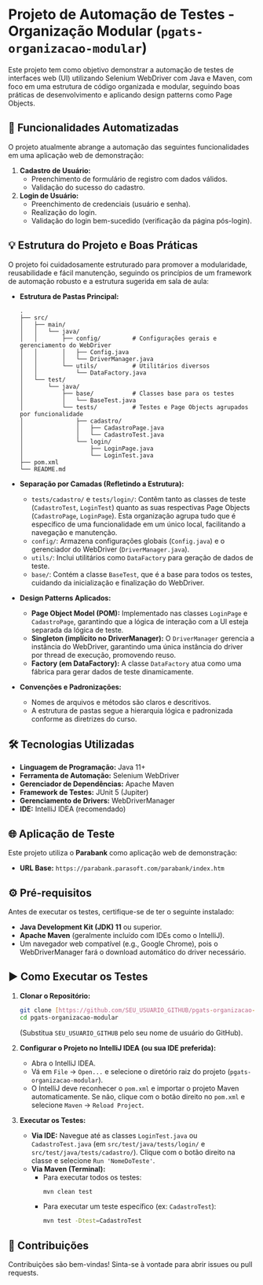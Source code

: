 # Projeto de Automação de Testes - Organização Modular (`pgats-organizacao-modular`)

Este projeto tem como objetivo demonstrar a automação de testes de interfaces web (UI) utilizando Selenium WebDriver com Java e Maven, com foco em uma estrutura de código organizada e modular, seguindo boas práticas de desenvolvimento e aplicando design patterns como Page Objects.

## 🚀 Funcionalidades Automatizadas

O projeto atualmente abrange a automação das seguintes funcionalidades em uma aplicação web de demonstração:

1.  **Cadastro de Usuário:**
    * Preenchimento de formulário de registro com dados válidos.
    * Validação do sucesso do cadastro.
2.  **Login de Usuário:**
    * Preenchimento de credenciais (usuário e senha).
    * Realização do login.
    * Validação do login bem-sucedido (verificação da página pós-login).

## 💡 Estrutura do Projeto e Boas Práticas

O projeto foi cuidadosamente estruturado para promover a modularidade, reusabilidade e fácil manutenção, seguindo os princípios de um framework de automação robusto e a estrutura sugerida em sala de aula:

* **Estrutura de Pastas Principal:**
    ```
    .
    ├── src/
    │   ├── main/
    │   │   └── java/
    │   │       ├── config/         # Configurações gerais e gerenciamento do WebDriver
    │   │       │   ├── Config.java
    │   │       │   └── DriverManager.java
    │   │       └── utils/          # Utilitários diversos
    │   │           └── DataFactory.java
    │   └── test/
    │       └── java/
    │           ├── base/           # Classes base para os testes
    │           │   └── BaseTest.java
    │           └── tests/          # Testes e Page Objects agrupados por funcionalidade
    │               ├── cadastro/
    │               │   ├── CadastroPage.java
    │               │   └── CadastroTest.java
    │               └── login/
    │                   ├── LoginPage.java
    │                   └── LoginTest.java
    ├── pom.xml
    └── README.md
    ```

* **Separação por Camadas (Refletindo a Estrutura):**
    * `tests/cadastro/` e `tests/login/`: Contêm tanto as classes de teste (`CadastroTest`, `LoginTest`) quanto as suas respectivas Page Objects (`CadastroPage`, `LoginPage`). Esta organização agrupa tudo que é específico de uma funcionalidade em um único local, facilitando a navegação e manutenção.
    * `config/`: Armazena configurações globais (`Config.java`) e o gerenciador do WebDriver (`DriverManager.java`).
    * `utils/`: Inclui utilitários como `DataFactory` para geração de dados de teste.
    * `base/`: Contém a classe `BaseTest`, que é a base para todos os testes, cuidando da inicialização e finalização do WebDriver.

* **Design Patterns Aplicados:**
    * **Page Object Model (POM):** Implementado nas classes `LoginPage` e `CadastroPage`, garantindo que a lógica de interação com a UI esteja separada da lógica de teste.
    * **Singleton (implícito no DriverManager):** O `DriverManager` gerencia a instância do WebDriver, garantindo uma única instância do driver por thread de execução, promovendo reuso.
    * **Factory (em DataFactory):** A classe `DataFactory` atua como uma fábrica para gerar dados de teste dinamicamente.

* **Convenções e Padronizações:**
    * Nomes de arquivos e métodos são claros e descritivos.
    * A estrutura de pastas segue a hierarquia lógica e padronizada conforme as diretrizes do curso.

## 🛠️ Tecnologias Utilizadas

* **Linguagem de Programação:** Java 11+
* **Ferramenta de Automação:** Selenium WebDriver
* **Gerenciador de Dependências:** Apache Maven
* **Framework de Testes:** JUnit 5 (Jupiter)
* **Gerenciamento de Drivers:** WebDriverManager
* **IDE:** IntelliJ IDEA (recomendado)

## 🌐 Aplicação de Teste

Este projeto utiliza o **Parabank** como aplicação web de demonstração:

* **URL Base:** `https://parabank.parasoft.com/parabank/index.htm`

## ⚙️ Pré-requisitos

Antes de executar os testes, certifique-se de ter o seguinte instalado:

* **Java Development Kit (JDK) 11** ou superior.
* **Apache Maven** (geralmente incluído com IDEs como o IntelliJ).
* Um navegador web compatível (e.g., Google Chrome), pois o WebDriverManager fará o download automático do driver necessário.

## ▶️ Como Executar os Testes

1.  **Clonar o Repositório:**
    ```bash
    git clone [https://github.com/SEU_USUARIO_GITHUB/pgats-organizacao-modular.git](https://github.com/SEU_USUARIO_GITHUB/pgats-organizacao-modular.git)
    cd pgats-organizacao-modular
    ```
    (Substitua `SEU_USUARIO_GITHUB` pelo seu nome de usuário do GitHub).

2.  **Configurar o Projeto no IntelliJ IDEA (ou sua IDE preferida):**
    * Abra o IntelliJ IDEA.
    * Vá em `File` -> `Open...` e selecione o diretório raiz do projeto (`pgats-organizacao-modular`).
    * O IntelliJ deve reconhecer o `pom.xml` e importar o projeto Maven automaticamente. Se não, clique com o botão direito no `pom.xml` e selecione `Maven` -> `Reload Project`.

3.  **Executar os Testes:**
    * **Via IDE:** Navegue até as classes `LoginTest.java` ou `CadastroTest.java` (em `src/test/java/tests/login/` e `src/test/java/tests/cadastro/`). Clique com o botão direito na classe e selecione `Run 'NomeDoTeste'`.
    * **Via Maven (Terminal):**
        * Para executar todos os testes:
            ```bash
            mvn clean test
            ```
        * Para executar um teste específico (ex: `CadastroTest`):
            ```bash
            mvn test -Dtest=CadastroTest
            ```

## 🤝 Contribuições

Contribuições são bem-vindas! Sinta-se à vontade para abrir issues ou pull requests.
